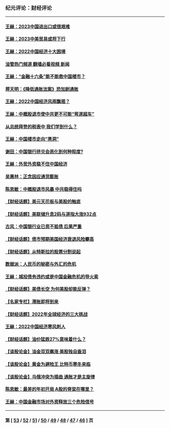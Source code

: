 ### 纪元评论：财经评论
---
#### [王赫：2023中国进出口或很艰难](../../pages/nsc1026/n13911515.md?02050330) 
#### [王赫：2023中美贸易或将下行](../../pages/nsc1026/n13899005.md?02050330) 
#### [王赫：2022中国经济十大困境](../../pages/nsc1026/n13883766.md?02050330) 
#### [油管热门频道 翻墙必看视频 新闻](ok?02050330)
#### [王赫：“金融十六条”能不能救中国楼市？](../../pages/nsc1026/n13868431.md?02050330) 
#### [蒋天明：《降低通胀法案》恐加剧通胀](../../pages/nsc1026/n13806996.md?02050330) 
#### [王赫：2022中国经济风雨飘摇？](../../pages/nsc1026/n13803207.md?02050330) 
#### [王赫：中概股退市使中共更不可能“弯道超车”](../../pages/nsc1026/n13802858.md?02050330) 
#### [从总统拜登的税表中 我们学到什么？](../../pages/nsc1026/n13773081.md?02050330) 
#### [王赫：中国楼市走向“黑洞”](../../pages/nsc1026/n13770647.md?02050330) 
#### [谢田：中国银行挤兑会恶化到何种程度?](../../pages/nsc1026/n13766965.md?02050330) 
#### [王赫：外贸外资稳不住中国经济](../../pages/nsc1026/n13753933.md?02050330) 
#### [吴惠林：正念因应通货膨胀](../../pages/nsc1026/n13750350.md?02050330) 
#### [陈思敏：中概股退市风暴 中共稳得住吗](../../pages/nsc1026/n13738978.md?02050330) 
#### [【财经话题】美元天花板与美股的触底](../../pages/nsc1026/n13736495.md?02050330) 
#### [【财经话题】美联储升息2码与道指大涨932点](../../pages/nsc1026/n13727377.md?02050330) 
#### [古风：中国银行业已资不抵债 后果严重](../../pages/nsc1026/n13726111.md?02050330) 
#### [【财经话题】债市预期美国经济衰退风险攀高](../../pages/nsc1026/n13698043.md?02050330) 
#### [【财经话题】从特斯拉的股票分割说起](../../pages/nsc1026/n13679733.md?02050330) 
#### [数据派：人民币的秘密与外汇的危机](../../pages/nsc1026/n13667092.md?02050330) 
#### [王赫：城投债务违约或是中国金融危机的导火索](../../pages/nsc1026/n13665322.md?02050330) 
#### [【财经话题】美债长空 为何美股却能反弹？](../../pages/nsc1026/n13665895.md?02050330) 
#### [【名家专栏】滞胀即将到来](../../pages/nsc1026/n13658171.md?02050330) 
#### [【财经话题】2022年全球经济的三大挑战](../../pages/nsc1026/n13654423.md?02050330) 
#### [王赫：2022中国经济寒风刺人](../../pages/nsc1026/n13651403.md?02050330) 
#### [【财经话题】油价猛跌27%意味着什么？](../../pages/nsc1026/n13648767.md?02050330) 
#### [【谈股论金】油金双双飙涨 美股独自垂泪](../../pages/nsc1026/n13631742.md?02050330) 
#### [【谈股论金】黄金为避险王 比特币寒冬来临](../../pages/nsc1026/n13600406.md?02050330) 
#### [【谈股论金】乌俄冲突为插曲 通胀才是主旋律](../../pages/nsc1026/n13576797.md?02050330) 
#### [陈思敏：最差的年初开局 A股的脊梁在哪里？](../../pages/nsc1026/n13558359.md?02050330) 
#### [王赫：中国金融市场对外资释放三个危险信号](../../pages/nsc1026/n13546389.md?02050330) 

---
#### 第 [ [53](./53.md?02050330) / [52](./52.md?02050330) / [51](./51.md?02050330) / [50](./50.md?02050330) / [49](./49.md?02050330) / [48](./48.md?02050330) / [47](./47.md?02050330) / [46](./46.md?02050330) ] 页
